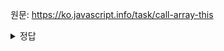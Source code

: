 원문: https://ko.javascript.info/task/call-array-this

<details>
  <summary>정답</summary>

  배열을 출력한다.

  this는 호출 시 결정되고 해당 배열은  this를 출력하는 메서드가 2인 객체로 봐도 무방하다.
  따라서 객체 내에서 this를 출력하는 메서드를 실행시킨 것이므로 해당 배열을 출력하게된다.
</details>
